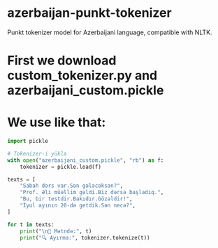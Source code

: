 # azerbaijan-punkt-tokenizer
Punkt tokenizer model for Azerbaijani language, compatible with NLTK.

# First we download custom_tokenizer.py and azerbaijani_custom.pickle 

# We use like that:

```python
import pickle

# Tokenizer-i yüklə
with open("azerbaijani_custom.pickle", "rb") as f:
    tokenizer = pickle.load(f)

texts = [
    "Sabah dərs var.Sən gələcəksən?",
    "Prof. Əli müəllim gəldi.Biz dərsə başladıq.",
    "Bu, bir testdir.Bakıdır.Gözəldir!",
    "İyul ayının 20-də getdik.Sən necə?",
]

for t in texts:
    print("\n📝 Mətndə:", t)
    print("🔍 Ayırma:", tokenizer.tokenize(t))

